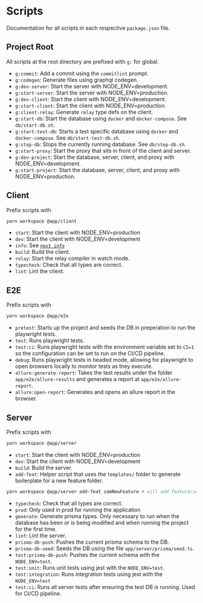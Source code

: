 # Scripts

Documentation for all scripts in each respective `package.json` file.

## Project Root

All scripts at the root directory are prefixed with `g:` for global.

-   `g:commit`: Add a commit using the `commitlint` prompt.
-   `g:codegen`: Generate files using graphql codegen.
-   `g:dev-server`: Start the server with NODE_ENV=development.
-   `g:start-server`: Start the server with NODE_ENV=production.
-   `g:dev-client`: Start the client with NODE_ENV=development.
-   `g:start-client`: Start the client with NODE_ENV=production.
-   `g:client-relay`: Generate `relay` type defs on the client.
-   `g:start-db`: Start the database using `docker` and `docker-compose`. See `db/start-db.sh`.
-   `g:start-test-db`: Starts a test specific database using `docker` and `docker-compose`. See `db/start-test-db.sh`.
-   `g:stop-db`: Stops the currently running database. See `db/stop-db.sh`.
-   `g:start-proxy`: Start the proxy that sits in front of the client and server.
-   `g:dev-project`: Start the database, server, client, and proxy with NODE_ENV=development.
-   `g:start-project`: Start the database, server, client, and proxy with NODE_ENV=production.

## Client

Prefix scripts with

```bash
yarn workspace @app/client
```

-   `start`: Start the client with NODE_ENV=production
-   `dev`: Start the client with NODE_ENV=development
-   `info`: See [`next info`](https://nextjs.org/docs/api-reference/cli#info)
-   `build`: Build the client.
-   `relay`: Start the relay compiler in watch mode.
-   `typecheck`: Check that all types are correct.
-   `lint`: Lint the client.

## E2E

Prefix scripts with

```bash
yarn workspace @app/e2e
```

-   `pretest`: Starts up the project and seeds the DB in preperation to run the playwright tests.
-   `test`: Runs playwright tests.
-   `test:ci`: Runs playwright tests with the environment variable set to `CI=1` so the configuration can be set to run on the CI/CD pipeline.
-   `debug`: Runs playwright tests in headed mode, allowing for playwright to open browsers locally to monitor tests as they execute.
-   `allure:generate-report`: Takes the test results under the folder `app/e2e/allure-results` and generates a report at `app/e2e/allure-report`.
-   `allure:open-report`: Generates and opens an allure report in the browser.

## Server

Prefix scripts with

```bash
yarn workspace @app/server
```

-   `start`: Start the client with NODE_ENV=production
-   `dev`: Start the client with NODE_ENV=development
-   `build`: Build the server.
-   `add-feat`: Helper script that uses the `templates/` folder to generate boilerplate for a new feature folder.

```bash
yarn workspace @app/server add-feat somNewFeature # will add feature/some-new-feature with the appropriate files
```

-   `typecheck`: Check that all types are correct.
-   `prod`: Only used in prod for running the application
-   `generate`: Generate prisma types. Only necessary to run when the database has been or is being modified and when running the project for the first time.
-   `lint`: Lint the server.
-   `prisma-db-push`: Pushes the current prisma schema to the DB.
-   `prisma-db-seed`: Seeds the DB using the file `app/server/prisma/seed.ts`.
-   `test:prisma-db-push`: Pushes the current schema with the `NODE_ENV=test`.
-   `test:unit`: Runs unit tests using jest with the `NODE_ENV=test`.
-   `test:integration`: Runs integration tests using jest with the `NODE_ENV=test`
-   `test:ci`: Runs all server tests after ensuring the test DB is running. Used for CI/CD pipeline.
